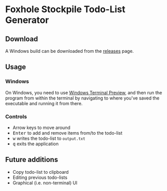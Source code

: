 # Foxhole Stockpile Todo-List Generator

## Download

A Windows build can be downloaded from the [releases] page.

## Usage

### Windows

On Windows, you need to use [Windows Terminal Preview], and then run the program from within
the terminal by navigating to where you've saved the executable and running it from there.

### Controls

- Arrow keys to move around
- <kbd>Enter</kbd> to add and remove items from/to the todo-list
- <kbd>w</kbd> writes the todo-list to `output.txt`
- <kbd>q</kbd> exits the application

## Future additions

- Copy todo-list to clipboard
- Editing previous todo-lists
- Graphical (i.e. non-terminal) UI

[releases]: https://github.com/maroider/fstlg/releases
[Windows Terminal Preview]: https://apps.microsoft.com/store/detail/windows-terminal-preview/9N8G5RFZ9XK3?hl=en-us

